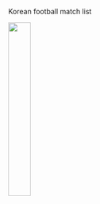 Korean football match list

<img src=https://github.com/kdbswo/kmatch_pu/assets/75184363/7046846e-2556-44a8-b17c-37e257bf38af width=30% height=30% />
